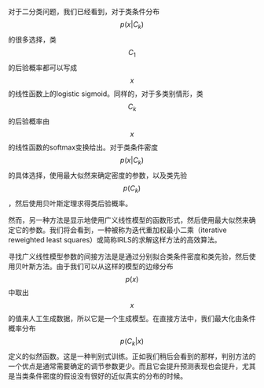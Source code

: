 对于二分类问题，我们已经看到，对于类条件分布$$ p(x|C_k) $$的很多选择，类$$ C_1 $$的后验概率都可以写成$$ x $$的线性函数上的logistic sigmoid。同样的，对于多类别情形，类$$ C_k $$的后验概率由$$ x $$的线性函数的softmax变换给出。对于类条件密度$$ p(x|C_k) $$的具体选择，使用最大似然来确定密度的参数，以及类先验$$ p(C_k) $$，然后使用贝叶斯定理求得类后验概率。    

然而，另一种方法是显示地使用广义线性模型的函数形式，然后使用最大似然来确定它的参数。我们将会看到，一种被称为迭代重加权最小二乘（iterative reweighted least squares）或简称IRLS的求解这样方法的高效算法。    

寻找广义线性模型参数的间接方法是是通过分别拟合类条件密度和类先验，然后使用贝叶斯方法。由于我们可以从这样的模型的边缘分布$$ p(x) $$中取出$$ x $$的值来人工生成数据，所以它是一个生成模型。在直接方法中，我们最大化由条件概率分布$$ p(C_k|x) $$定义的似然函数。这是一种判别式训练。正如我们稍后会看到的那样，判别方法的一个优点是通常需要确定的调节参数更少。而且它会提升预测表现也会提升，尤其是当类条件密度的假设没有很好的近似真实的分布的时候。
